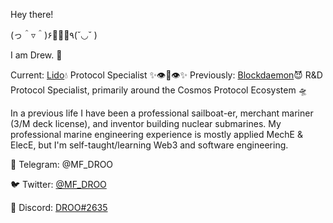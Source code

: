 Hey there! 

(っ＾▿＾)۶🍺🌟🍺٩(˘◡˘ )

I am Drew. 👋

Current: [Lido](https://www.lido.fi)💧 Protocol Specialist ✨👁️👄👁️✨
Previously: [Blockdaemon](https://blockdaemon.com/)😈 R&D Protocol Specialist, primarily around the Cosmos Protocol Ecosystem 🛸

In a previous life I have been a professional sailboat-er, merchant mariner (3/M deck license), and inventor building nuclear submarines.
My professional marine engineering experience is mostly applied MechE & ElecE, but I'm self-taught/learning Web3 and software engineering.

📩 Telegram: @MF_DROO

🐦 Twitter: [@MF_DROO](https://twitter.com/MF_DROO)

👾 Discord: [DROO#2635](https://discord.gg/blockdaemon)
